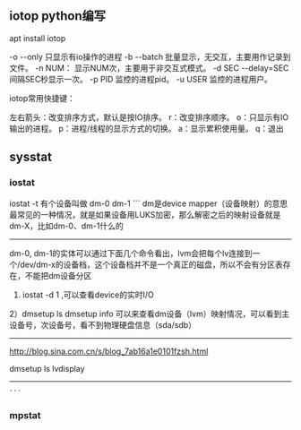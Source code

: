 ## iotop python编写
apt install iotop


-o --only               只显示有io操作的进程
-b --batch              批量显示，无交互，主要用作记录到文件。
-n NUM：                显示NUM次，主要用于非交互式模式。
-d SEC  --delay=SEC     间隔SEC秒显示一次。
-p PID                  监控的进程pid。
-u USER                 监控的进程用户。


iotop常用快捷键：

左右箭头：改变排序方式，默认是按IO排序。
r：改变排序顺序。
o：只显示有IO输出的进程。
p：进程/线程的显示方式的切换。
a：显示累积使用量。
q：退出


## sysstat 
### iostat
iostat -t 
    有个设备叫做 dm-0 dm-1
    ```
dm是device mapper（设备映射）的意思
最常见的一种情况，就是如果设备用LUKS加密，那么解密之后的映射设备就是
dm-X，比如dm-0、dm-1什么的


---
dm-0, dm-1的实体可以通过下面几个命令看出，lvm会把每个lv连接到一个/dev/dm-x的设备档，这个设备档并不是一个真正的磁盘，所以不会有分区表存在，不能把dm设备分区

1) iostat -d 1 ,可以查看device的实时I/O

2）dmsetup ls
      dmsetup info 可以来查看dm设备（lvm）映射情况，可以看到主设备号，次设备号，看不到物理硬盘信息（sda/sdb）

----
http://blog.sina.com.cn/s/blog_7ab16a1e0101fzsh.html

dmsetup ls
lvdisplay






----
    ```

### mpstat
